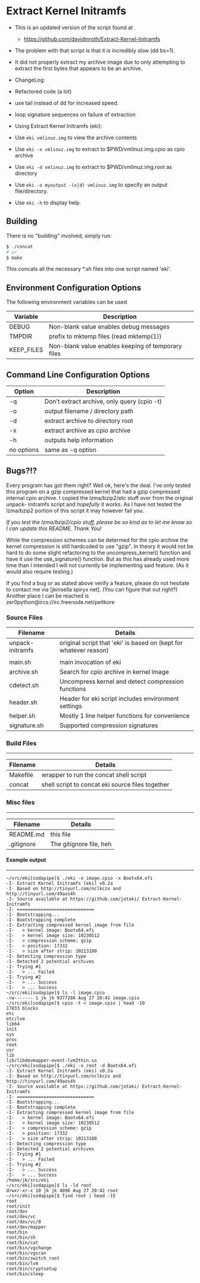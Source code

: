 # Extract Kernel Initramfs

 * This is an updated version of the script found at
   * https://github.com/davidmroth/Extract-Kernel-Initramfs

 * The problem with that script is that it is incredibly slow (dd bs=1).

 * It did not properly extract my archive image due to only attempting
   to extract the first bytes that appears to be an archive.

 * ChangeLog:
  * Refactored code (a lot)
  * use tail instead of dd for increased speed.
  * loop signature sequences on failure of extraction

 * Using Extract Kernel Initramfs (eki):
  * Use ```eki vmlinuz.img``` to view the archive contents
  * Use ```eki -x vmlinuz.img``` to extract to $PWD/vmlinuz.img.cpio as cpio archive
  * Use ```eki -d vmlinuz.img``` to extract to $PWD/vmlinuz.img.root as directory
  * Use ```eki -o myoutput -(x|d) vmlinuz.img``` to specify an output file/directory.
  * Use ```eki -h``` to display help.

## Building

There is no "building" involved, simply run:
```sh
$ ./concat
# or
$ make
```
This concats all the necessary \*.sh files into one script named 'eki'.

## Environment Configuration Options

The following environment variables can be used

| Variable | Description |
| -------- | ------------|
| DEBUG    | Non-blank value enables debug messages |
| TMPDIR   | prefix to mktemp files (read mktemp(1)) |
| KEEP_FILES | Non-blank value enables keeping of temporary files |

## Command Line Configuration Options

|   Option   | Description |
| ---------- | ----------- |
| -q         | Don't extract archive, only query (cpio -t) |
| -o <path>  | output filename / directory path |
| -d         | extract archive to directory root |
| -x         | extract archive as cpio archive |
| -h         | outputs help information |
| no options | same as -q option |

## Bugs?!?

Every program has got them right? Well ok, here's the deal. I've only tested
this program on a gzip compressed kernel that had a gzip compressed internal
cpio archive. I copied the lzma/bzip2/etc stuff over from the original unpack-
initramfs script and *hopefully* it works. As I have not tested the lzma/bzip2
portion of this script it may however fail you.

*If you test the lzma/bzip2/cpio stuff, please be so kind as to let me know so
I can update this README. Thank You!*

While the compression schemes can be determed for the cpio archive the kernel
compression is still hardcoded to use "gzip". In theory it would not be hard
to do some slight refactoring to the uncompress_kernel() function and have it
use the use_signature() function. But as this has already used more time than
I intended I will not currently be implementing said feature. (As it would
also require testing.)

If you find a bug or as stated above verify a feature, please do not hesitate
to contact me via [jkinsella spiryx net]. (You can figure that out right?)
Another place I can be reached is zer0python@ircs://irc.freenode.net/peltkore

### Source Files

| Filename | Details |
| -------- | ------- |
| unpack-initramfs | original script that 'eki' is based on (kept for whatever reason) |
|          |         |
| main.sh | main invocation of eki |
| archive.sh | Search for cpio archive in kernel image |
| cdetect.sh | Uncompress kernel and detect compression functions |
| header.sh | Header for eki script includes environment settings |
| helper.sh | Mostly 1 line helper functions for convenience |
| signature.sh | Supported compression signatures |

### Build Files
---

| Filename | Details |
| -------- | ------- |
| Makefile | wrapper to run the concat shell script |
| concat | shell script to concat eki source files together |

### Misc files
---
| Filename | Details |
| -------- | ------- |
| README.md | this file |
| .gitignore | The gitignore file, heh |

#### Example output
---
```
~/src/eki[sodapipe]$ ./eki -o image.cpio -x Bootx64.efi
-I- Extract Kernel Initramfs (eki) v0.2a
-I- Based on http://tinyurl.com/nclkczx and  http://tinyurl.com/49aos4h
-I- Source available at https://github.com/jotaki/ Extract-Kernel-Initramfs
-I- =============================
-I- Bootstrapping...
-I- Bootstrapping complete
-I- Extracting compressed kernel image from file
-I-   > kernel image: Bootx64.efi
-I-   > kernel image size: 10230512
-I-   > compression scheme: gzip
-I-   > position: 17332
-I-   > size after strip: 10213180
-I- Detecting compression type
-I- Detected 2 potential archives
-I- Trying #1
-I-   > ... Failed
-I- Trying #2
-I-   > ... Success
-I-   > ... Success
~/src/eki[sodapipe]$ ls -l image.cpio
-rw------- 1 jk jk 9377286 Aug 27 20:41 image.cpio
~/src/eki[sodapipe]$ cpio -t < image.cpio | head -10
17833 blocks
etc
etc/lvm
lib64
init
sys
proc
root
usr
lib
lib/libdevmapper-event-lvm2thin.so
~/src/eki[sodapipe]$ ./eki -o root -d Bootx64.efi
-I- Extract Kernel Initramfs (eki) v0.2a
-I- Based on http://tinyurl.com/nclkczx and  http://tinyurl.com/49aos4h
-I- Source available at https://github.com/jotaki/ Extract-Kernel-Initramfs
-I- =============================
-I- Bootstrapping...
-I- Bootstrapping complete
-I- Extracting compressed kernel image from file
-I-   > kernel image: Bootx64.efi
-I-   > kernel image size: 10230512
-I-   > compression scheme: gzip
-I-   > position: 17332
-I-   > size after strip: 10213180
-I- Detecting compression type
-I- Detected 2 potential archives
-I- Trying #1
-I-   > ... Failed
-I- Trying #2
-I-   > ... Success
-I-   > ... Success
/home/jk/src/eki
~/src/eki[sodapipe]$ ls -ld root
drwxr-xr-x 10 jk jk 4096 Aug 27 20:42 root
~/src/eki[sodapipe]$ find root | head -15
root
root/init
root/dev
root/dev/vc
root/dev/vc/0
root/dev/mapper
root/bin
root/bin/sh
root/bin/cat
root/bin/vgchange
root/bin/vgscan
root/bin/switch_root
root/bin/lvm
root/bin/cryptsetup
root/bin/sleep
```
